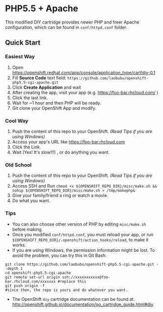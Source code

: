# PHP5.5 + Apache 

This modified DIY cartridge provides newer PHP and freer Apache configuration, which can be found in `conf/httpd.conf` folder.

## Quick Start

### Easiest Way

1. Open https://openshift.redhat.com/app/console/application_type/cart!diy-0.1 
2. Fill **Source Code** text field: `https://github.com/laobubu/openshift-php5.5-cgi-apache.git`
3. Click **Create Application** and wait
4. After creating the app, visit your app (e.g. https://foo-bar.rhcloud.com/ )
5. Click the last link.
6. Wait for ~1 hour and then PHP will be ready.
7. Git clone your OpenShift App and modify.

### Cool Way

1. Push the content of this repo to your OpenShift. *(Read Tips if you are using Windows)*
2. Access your app's URL like https://foo-bar.rhcloud.com
3. Click the Link.
4. Wait (Yes! It's slow!!!) , or do anything you want.

### Old School

1. Push the content of this repo to your OpenShift. *(Read Tips if you are using Windows)*
2. Access SSH and Run `chmod +x ${OPENSHIFT_REPO_DIR}/misc/make.sh && nohup ${OPENSHIFT_REPO_DIR}/misc/make.sh > /tmp/makephp&`
3. Give your family/friend a ring or watch a movie.
4. Do what you want.

### Tips

* You can also choose other version of PHP by editing `misc/make.sh` before making.
* Once you modified `conf/httpd.conf`, you must reload your app, or run `${OPENSHIFT_REPO_DIR}/.openshift/action_hooks/reload`, to make it works.
* If you are using Windows, the permission information might be lost. To avoid the problem, you can try this in Git Bash:
```
git clone https://github.com/laobubu/openshift-php5.5-cgi-apache.git --depth 1
cd openshift-php5.5-cgi-apache
git remote set-url origin ssh://xxxxxxxxxxx@foo-bar.rhcloud.com/xxxxxxx #replace this
git push origin -f
#since then, the repo is yours and do whatever you want.
```
* The OpenShift `diy` cartridge documentation can be found at:
http://openshift.github.io/documentation/oo_cartridge_guide.html#diy
